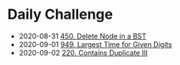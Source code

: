 # Daily Challenge

- 2020-08-31 [450. Delete Node in a BST](problem/450.md)
- 2020-09-01 [949. Largest Time for Given Digits](problem/949.md)
- 2020-09-02 [220. Contains Duplicate III](problem/220.md)

